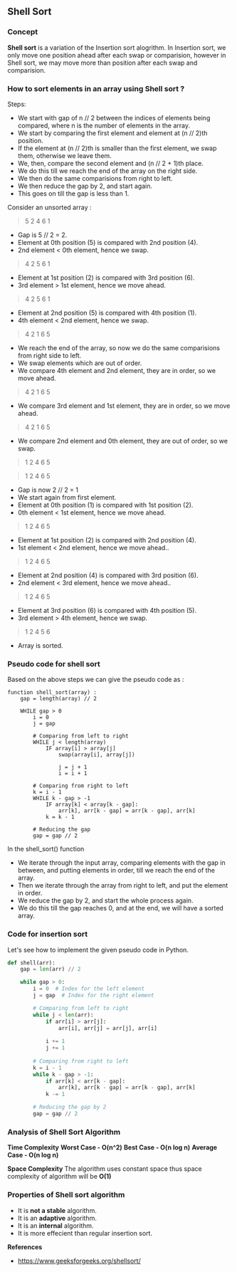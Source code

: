 ## Shell Sort

### Concept

**Shell sort** is a variation of the Insertion sort alogrithm. In Insertion sort, we only move one position ahead after each swap or comparision, however in Shell sort, we may move more than position after each swap and comparision.


### How to sort elements in an array using Shell sort ?

Steps:
- We start with gap of n // 2 between the indices of elements being compared, where n is the number of elements in the array.
- We start by comparing the first element and element at (n // 2)th position.
- If the element at (n // 2)th is smaller than the first element, we swap them, otherwise we leave them.
- We, then, compare the second element and (n // 2 + 1)th place.
- We do this till we reach the end of the array on the right side.
- We then do the same comparisions from right to left.
- We then reduce the gap by 2, and start again.
- This goes on till the gap is less than 1.


Consider an unsorted array :
> 5 2 4 6 1
- Gap is 5 // 2 = 2.
- Element at 0th position (5) is compared with 2nd position (4).
- 2nd element < 0th element, hence we swap.

> 4 2 5 6 1
- Element at 1st position (2) is compared with 3rd position (6).
- 3rd element > 1st element, hence we move ahead.

> 4 2 5 6 1
- Element at 2nd position (5) is compared with 4th position (1).
- 4th element < 2nd element, hence we swap.

> 4 2 1 6 5
- We reach the end of the array, so now we do the same comparisions from right side to left.
- We swap elements which are out of order.
- We compare 4th element and 2nd element, they are in order, so we move ahead.

> 4 2 1 6 5
- We compare 3rd element and 1st element, they are in order, so we move ahead.

> 4 2 1 6 5
- We compare 2nd element and 0th element, they are out of order, so we swap.
> 1 2 4 6 5

> 1 2 4 6 5
- Gap is now 2 // 2 = 1
- We start again from first element.
- Element at 0th position (1) is compared with 1st position (2).
- 0th element < 1st element, hence we move ahead.

> 1 2 4 6 5
- Element at 1st position (2) is compared with 2nd position (4).
- 1st element < 2nd element, hence we move ahead..

> 1 2 4 6 5
- Element at 2nd position (4) is compared with 3rd position (6).
- 2nd element < 3rd element, hence we move ahead..

> 1 2 4 6 5
- Element at 3rd position (6) is compared with 4th position (5).
- 3rd element > 4th element, hence we swap.

> 1 2 4 5 6
- Array is sorted.

### Pseudo code for shell sort

Based on the above steps we can give the pseudo code as :
```
function shell_sort(array) :
    gap = length(array) // 2

    WHILE gap > 0
        i = 0
        j = gap

        # Comparing from left to right
        WHILE j < length(array)
            IF array[i] > array[j]
                swap(array[i], array[j])

                j = j + 1
                i = i + 1

        # Comparing from right to left
        k = i - 1
        WHILE k - gap > -1
            IF array[k] < array[k - gap]:
                arr[k], arr[k - gap] = arr[k - gap], arr[k]
            k = k - 1

        # Reducing the gap
        gap = gap // 2
```

In the shell_sort() function
- We iterate through the input array, comparing elements with the gap in between, and putting elements in order, till we reach the end of the array. 
- Then we iterate through the array from right to left, and put the element in order.
- We reduce the gap by 2, and start the whole process again.
- We do this till the gap reaches 0, and at the end, we will have a sorted array.

### Code for insertion sort

Let's see how to implement the given pseudo code in Python.
```python
def shell(arr):
    gap = len(arr) // 2

    while gap > 0:
        i = 0  # Index for the left element
        j = gap  # Index for the right element

        # Comparing from left to right
        while j < len(arr):
            if arr[i] > arr[j]:
                arr[i], arr[j] = arr[j], arr[i]
            
            i += 1
            j += 1
        
        # Comparing from right to left
        k = i - 1
        while k - gap > -1:
            if arr[k] < arr[k - gap]:
                arr[k], arr[k - gap] = arr[k - gap], arr[k]
            k -= 1

        # Reducing the gap by 2
        gap = gap // 2
```

### Analysis of Shell Sort Algorithm

**Time Complexity**
**Worst Case - O(n^2)**
**Best Case - O(n log n)**
**Average Case - O(n log n)**

**Space Complexity**
The algorithm uses constant space thus space complexity of algorithm will be **O(1)**

### Properties of Shell sort algorithm

- It is **not a stable** algorithm.
- It is an **adaptive** algorithm.
- It is an **internal** algorithm.
- It is more effecient than regular insertion sort.

**References**
- https://www.geeksforgeeks.org/shellsort/

